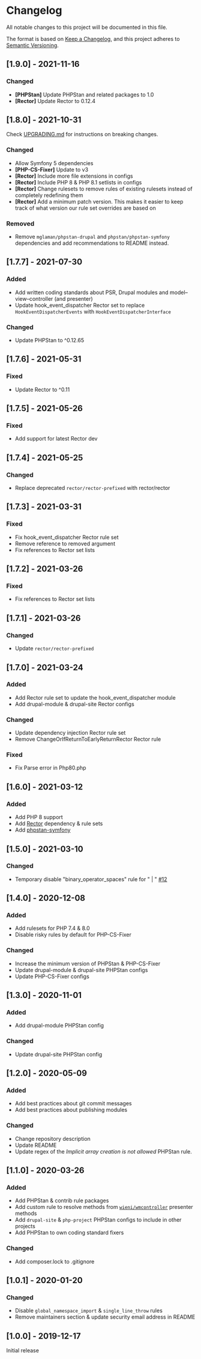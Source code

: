 # Changelog
All notable changes to this project will be documented in this file.

The format is based on [Keep a Changelog](https://keepachangelog.com/en/1.0.0/),
and this project adheres to [Semantic Versioning](https://semver.org/spec/v2.0.0.html).

## [1.9.0] - 2021-11-16
### Changed
- **[PHPStan]** Update PHPStan and related packages to 1.0
- **[Rector]** Update Rector to 0.12.4

## [1.8.0] - 2021-10-31
Check [UPGRADING.md](UPGRADING.md) for instructions on breaking changes.

### Changed
- Allow Symfony 5 dependencies
- **[PHP-CS-Fixer]** Update to v3
- **[Rector]** Include more file extensions in configs
- **[Rector]** Include PHP 8 & PHP 8.1 setlists in configs
- **[Rector]** Change rulesets to remove rules of existing rulesets instead of completely redefining them
- **[Rector]** Add a minimum patch version. This makes it easier to keep track of what version our rule set overrides 
 are based on
 
### Removed
- Remove `mglaman/phpstan-drupal` and `phpstan/phpstan-symfony` dependencies and add recommendations to README instead.

## [1.7.7] - 2021-07-30
### Added
- Add written coding standards about PSR, Drupal modules and model–view–controller (and presenter)
- Update hook_event_dispatcher Rector set to replace `HookEventDispatcherEvents` with `HookEventDispatcherInterface`

### Changed
- Update PHPStan to ^0.12.65

## [1.7.6] - 2021-05-31
### Fixed
- Update Rector to ^0.11

## [1.7.5] - 2021-05-26
### Fixed
- Add support for latest Rector dev

## [1.7.4] - 2021-05-25
### Changed
- Replace deprecated `rector/rector-prefixed` with rector/rector

## [1.7.3] - 2021-03-31
### Fixed
- Fix hook_event_dispatcher Rector rule set
- Remove reference to removed argument
- Fix references to Rector set lists

## [1.7.2] - 2021-03-26
### Fixed
- Fix references to Rector set lists

## [1.7.1] - 2021-03-26
### Changed
- Update `rector/rector-prefixed`

## [1.7.0] - 2021-03-24
### Added
- Add Rector rule set to update the hook_event_dispatcher module
- Add drupal-module & drupal-site Rector configs

### Changed
- Update dependency injection Rector rule set
- Remove ChangeOrIfReturnToEarlyReturnRector Rector rule

### Fixed
- Fix Parse error in Php80.php

## [1.6.0] - 2021-03-12
### Added
- Add PHP 8 support
- Add [Rector](https://github.com/rectorphp/rector) dependency & rule sets
- Add [phpstan-symfony](https://github.com/phpstan/phpstan-symfony)

## [1.5.0] - 2021-03-10
### Changed
- Temporary disable "binary_operator_spaces" rule for " | " [#12](https://github.com/wieni/wmcodestyle/pull/12)

## [1.4.0] - 2020-12-08
### Added
- Add rulesets for PHP 7.4 & 8.0
- Disable risky rules by default for PHP-CS-Fixer

### Changed
- Increase the minimum version of PHPStan & PHP-CS-Fixer
- Update drupal-module & drupal-site PHPStan configs
- Update PHP-CS-Fixer configs

## [1.3.0] - 2020-11-01
### Added
- Add drupal-module PHPStan config

### Changed
- Update drupal-site PHPStan config

## [1.2.0] - 2020-05-09
### Added
- Add best practices about git commit messages
- Add best practices about publishing modules

### Changed
- Change repository description
- Update README
- Update regex of the _Implicit array creation is not allowed_ 
 PHPStan rule.

## [1.1.0] - 2020-03-26
### Added
- Add PHPStan & contrib rule packages
- Add custom rule to resolve methods from [`wieni/wmcontroller`](https://github.com/wieni/wmcontroller) presenter methods
- Add `drupal-site` & `php-project` PHPStan configs to include in other projects
- Add PHPStan to own coding standard fixers

### Changed
- Add composer.lock to .gitignore

## [1.0.1] - 2020-01-20
### Changed
- Disable `global_namespace_import` & `single_line_throw` rules
- Remove maintainers section & update security email address in README

## [1.0.0] - 2019-12-17
Initial release
